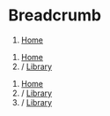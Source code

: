# Breadcrumb

<code-preview>
  <nav aria-label="breadcrumb">
    <ol class="px-5 py-3 my-2 text-blue-600 bg-gray-200">
      <li class="inline text-gray-600" aria-current="page">
        <a href="#" class="hover:underline">Home</a>
      </li>
    </ol>
  </nav>
</code-preview>

<code-preview>
  <nav aria-label="breadcrumb">
    <ol class="px-5 py-3 my-2 text-blue-600 bg-gray-200">
      <li class="inline">
        <a href="#" class="hover:underline">Home</a>
      </li>
      <li class="inline" aria-current="page">
        <span class="mx-1 text-gray-600">/</span> 
        <a href="#" class="text-gray-600 hover:underline">Library</a>
      </li>
    </ol>
  </nav>
</code-preview>

<code-preview>
  <nav aria-label="breadcrumb">
    <ol class="px-5 py-3 my-2 text-blue-600 bg-gray-200">
      <li class="inline">
        <a href="#" class="hover:underline">Home</a>
      </li>
      <li class="inline">
        <span class="mx-1 text-gray-600">/</span> 
        <a href="#" class="hover:underline">Library</a>
      </li>
      <li class="inline" aria-current="page">
        <span class="mx-1 text-gray-600">/</span> 
        <a href="#" class="text-gray-600 hover:underline">Library</a>
      </li>
    </ol>
  </nav>
</code-preview>